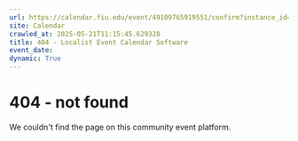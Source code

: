 ```yaml
---
url: https://calendar.fiu.edu/event/49109765919551/confirm?instance_id=49109765955414&return=https%3A%2F%2Fcalendar.fiu.edu%2Fcalendar%3Fevent_types%255B%255D%3D121723
site: Calendar
crawled_at: 2025-05-21T11:15:45.629328
title: 404 - Localist Event Calendar Software
event_date: 
dynamic: True
---
```


# 404 - not found
We couldn't find the page on this community event platform.

